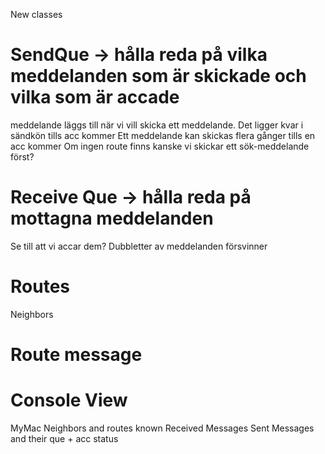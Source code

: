 New classes

# SendQue -> hålla reda på vilka meddelanden som är skickade och vilka som är accade
meddelande läggs till när vi vill skicka ett meddelande.
Det ligger kvar i sändkön tills acc kommer
Ett meddelande kan skickas flera gånger tills en acc kommer
Om ingen route finns kanske vi skickar ett sök-meddelande först?

# Receive Que -> hålla reda på mottagna meddelanden
Se till att vi accar dem? 
Dubbletter av meddelanden försvinner

# Routes
Neighbors

# Route message

# Console View
MyMac
Neighbors and routes known
Received Messages
Sent Messages and their que + acc status